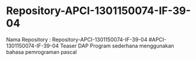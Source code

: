 # Repository-APCI-1301150074-IF-39-04
 Nama Repository : Repository-APCI-1301150074-IF-39-04
 #APCI-1301150074-IF-39-04
            Teaser DAP
            Program sederhana menggunakan bahasa pemrograman pascal
 
